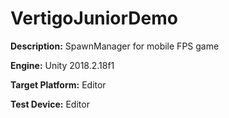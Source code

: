 # VertigoJuniorDemo

**Description:** SpawnManager for mobile FPS game

**Engine:** Unity 2018.2.18f1

**Target Platform:** Editor

**Test Device:** Editor

